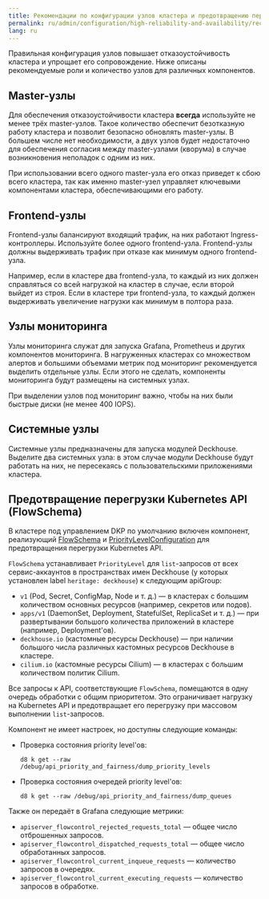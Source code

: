 ```yaml
---
title: Рекомендации по конфигурации узлов кластера и предотвращению перегрузки
permalink: ru/admin/configuration/high-reliability-and-availability/recommendations.html
lang: ru
---
```


Правильная конфигурация узлов повышает отказоустойчивость кластера и упрощает его сопровождение. Ниже описаны рекомендуемые роли и количество узлов для различных компонентов.

## Master-узлы

Для обеспечения отказоустойчивости кластера **всегда** используйте не менее трёх master-узлов. Такое количество обеспечит безотказную работу кластера и позволит безопасно обновлять master-узлы. В большем числе нет необходимости, а двух узлов будет недостаточно для обеспечения согласия между master-узлами (кворума) в случае возникновения неполадок с одним из них.

При использовании всего одного master-узла его отказ приведет к сбою всего кластера, так как именно master-узел управляет ключевыми компонентами кластера, обеспечивающими его работу.

## Frontend-узлы

Frontend-узлы балансируют входящий трафик, на них работают Ingress-контроллеры. Используйте более одного frontend-узла. Frontend-узлы должны выдерживать трафик при отказе как минимум одного frontend-узла.

Например, если в кластере два frontend-узла, то каждый из них должен справляться со всей нагрузкой на кластер в случае, если второй выйдет из строя. Если в кластере три frontend-узла, то каждый должен выдерживать увеличение нагрузки как минимум в полтора раза.

## Узлы мониторинга

Узлы мониторинга служат для запуска Grafana, Prometheus и других компонентов мониторинга. В нагруженных кластерах со множеством алертов и большими объемами метрик под мониторинг рекомендуется выделить отдельные узлы. Если этого не сделать, компоненты мониторинга будут размещены на системных узлах.

При выделении узлов под мониторинг важно, чтобы на них были быстрые диски (не менее 400 IOPS).

## Системные узлы

Системные узлы предназначены для запуска модулей Deckhouse. Выделите два системных узла: в этом случае модули Deckhouse будут работать на них, не пересекаясь с пользовательскими приложениями кластера.

## Предотвращение перегрузки Kubernetes API (FlowSchema)

В кластере под управлением DKP по умолчанию включен компонент, реализующий [FlowSchema](https://kubernetes.io/docs/concepts/cluster-administration/flow-control/#flowschema) и [PriorityLevelConfiguration](https://kubernetes.io/docs/concepts/cluster-administration/flow-control/#prioritylevelconfiguration) для предотвращения перегрузки Kubernetes API.

`FlowSchema` устанавливает `PriorityLevel` для `list`-запросов от всех сервис-аккаунтов в пространствах имен Deckhouse (у которых установлен label `heritage: deckhouse`) к следующим apiGroup:

* `v1` (Pod, Secret, ConfigMap, Node и т. д.) — в кластерах с большим количеством основных ресурсов (например, секретов или подов).
* `apps/v1` (DaemonSet, Deployment, StatefulSet, ReplicaSet и т. д.) — при развертывании большого количества приложений в кластере (например, Deployment'ов).
* `deckhouse.io` (кастомные ресурсы Deckhouse) — при наличии большого числа различных кастомных ресурсов Deckhouse в кластере.
* `cilium.io` (кастомные ресурсы Cilium) — в кластерах с большим количеством политик Cilium.

Все запросы к API, соответствующие `FlowSchema`, помещаются в одну очередь обработки с общим приоритетом. Это ограничивает нагрузку на Kubernetes API и предотвращает его перегрузку при массовом выполнении `list`-запросов.

Компонент не имеет настроек, но доступны следующие команды:

* Проверка состояния priority level'ов:

  ```shell
  d8 k get --raw /debug/api_priority_and_fairness/dump_priority_levels
  ```

* Проверка состояния очередей priority level'ов:

  ```shell
  d8 k get --raw /debug/api_priority_and_fairness/dump_queues
  ```

Также он передаёт в Grafana следующие метрики:

- `apiserver_flowcontrol_rejected_requests_total` — общее число отброшенных запросов.
- `apiserver_flowcontrol_dispatched_requests_total` — общее число обработанных запросов.
- `apiserver_flowcontrol_current_inqueue_requests` — количество запросов в очередях.
- `apiserver_flowcontrol_current_executing_requests` — количество запросов в обработке.
